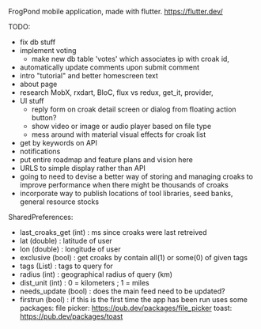 FrogPond mobile application, made with flutter. https://flutter.dev/

TODO:
* fix db stuff
* implement voting
  - make new db table 'votes' which associates ip with croak id, 
* automatically update comments upon submit comment
* intro "tutorial" and better homescreen text
* about page
* research MobX, rxdart, BloC, flux vs redux, get_it, provider, 
* UI stuff
  - reply form on croak detail screen or dialog from floating action button?
  - show video or image or audio player based on file type
  - mess around with material visual effects for croak list
* get by keywords on API
* notifications
* put entire roadmap and feature plans and vision here
* URLS to simple display rather than API
* going to need to devise a better way of storing and managing croaks to improve performance when there might be thousands of croaks 
* incorporate way to publish locations of tool libraries, seed banks, general resource stocks

SharedPreferences:
  * last_croaks_get (int) : ms since croaks were last retreived
  * lat (double) : latitude of user
  * lon (double) : longitude of user
  * exclusive (bool) : get croaks by contain all(1) or some(0) of given tags
  * tags (List<String>) : tags to query for
  * radius (int) : geographical radius of query (km)
  * dist_unit (int) : 0 = kilometers ; 1 = miles
  * needs_update (bool) : does the main feed need to be updated?
  * firstrun (bool) : if this is the first time the app has been run
uses some packages:
  file picker: https://pub.dev/packages/file_picker
  toast: https://pub.dev/packages/toast

